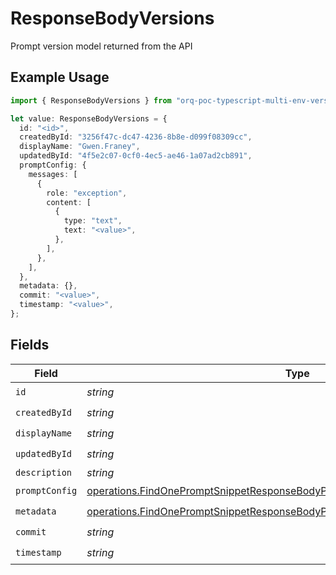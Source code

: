 # ResponseBodyVersions

Prompt version model returned from the API

## Example Usage

```typescript
import { ResponseBodyVersions } from "orq-poc-typescript-multi-env-version/models/operations";

let value: ResponseBodyVersions = {
  id: "<id>",
  createdById: "3256f47c-dc47-4236-8b8e-d099f08309cc",
  displayName: "Gwen.Franey",
  updatedById: "4f5e2c07-0cf0-4ec5-ae46-1a07ad2cb891",
  promptConfig: {
    messages: [
      {
        role: "exception",
        content: [
          {
            type: "text",
            text: "<value>",
          },
        ],
      },
    ],
  },
  metadata: {},
  commit: "<value>",
  timestamp: "<value>",
};
```

## Fields

| Field                                                                                                                                                                          | Type                                                                                                                                                                           | Required                                                                                                                                                                       | Description                                                                                                                                                                    |
| ------------------------------------------------------------------------------------------------------------------------------------------------------------------------------ | ------------------------------------------------------------------------------------------------------------------------------------------------------------------------------ | ------------------------------------------------------------------------------------------------------------------------------------------------------------------------------ | ------------------------------------------------------------------------------------------------------------------------------------------------------------------------------ |
| `id`                                                                                                                                                                           | *string*                                                                                                                                                                       | :heavy_check_mark:                                                                                                                                                             | N/A                                                                                                                                                                            |
| `createdById`                                                                                                                                                                  | *string*                                                                                                                                                                       | :heavy_check_mark:                                                                                                                                                             | N/A                                                                                                                                                                            |
| `displayName`                                                                                                                                                                  | *string*                                                                                                                                                                       | :heavy_check_mark:                                                                                                                                                             | N/A                                                                                                                                                                            |
| `updatedById`                                                                                                                                                                  | *string*                                                                                                                                                                       | :heavy_check_mark:                                                                                                                                                             | N/A                                                                                                                                                                            |
| `description`                                                                                                                                                                  | *string*                                                                                                                                                                       | :heavy_minus_sign:                                                                                                                                                             | N/A                                                                                                                                                                            |
| `promptConfig`                                                                                                                                                                 | [operations.FindOnePromptSnippetResponseBodyPromptSnippetsResponsePromptConfig](../../models/operations/findonepromptsnippetresponsebodypromptsnippetsresponsepromptconfig.md) | :heavy_check_mark:                                                                                                                                                             | N/A                                                                                                                                                                            |
| `metadata`                                                                                                                                                                     | [operations.FindOnePromptSnippetResponseBodyPromptSnippetsResponseMetadata](../../models/operations/findonepromptsnippetresponsebodypromptsnippetsresponsemetadata.md)         | :heavy_check_mark:                                                                                                                                                             | N/A                                                                                                                                                                            |
| `commit`                                                                                                                                                                       | *string*                                                                                                                                                                       | :heavy_check_mark:                                                                                                                                                             | N/A                                                                                                                                                                            |
| `timestamp`                                                                                                                                                                    | *string*                                                                                                                                                                       | :heavy_check_mark:                                                                                                                                                             | N/A                                                                                                                                                                            |
